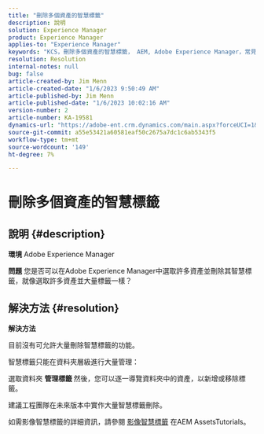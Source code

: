 ```yaml
---
title: "刪除多個資產的智慧標籤"
description: 說明
solution: Experience Manager
product: Experience Manager
applies-to: "Experience Manager"
keywords: "KCS，刪除多個資產的智慧標籤， AEM, Adobe Experience Manager，常見問題集"
resolution: Resolution
internal-notes: null
bug: false
article-created-by: Jim Menn
article-created-date: "1/6/2023 9:50:49 AM"
article-published-by: Jim Menn
article-published-date: "1/6/2023 10:02:16 AM"
version-number: 2
article-number: KA-19581
dynamics-url: "https://adobe-ent.crm.dynamics.com/main.aspx?forceUCI=1&pagetype=entityrecord&etn=knowledgearticle&id=18a63f93-a78d-ed11-81ac-6045bd006704"
source-git-commit: a55e53421a60581eaf50c2675a7dc1c6ab5343f5
workflow-type: tm+mt
source-wordcount: '149'
ht-degree: 7%

---
```


# 刪除多個資產的智慧標籤

## 說明 {#description}


<b>環境</b>
Adobe Experience Manager

<b>問題</b>
您是否可以在Adobe Experience Manager中選取許多資產並刪除其智慧標籤，就像選取許多資產並大量標籤一樣？


## 解決方法 {#resolution}


<b>解決方法</b>

目前沒有可允許大量刪除智慧標籤的功能。

智慧標籤只能在資料夾層級進行大量管理：

選取資料夾  <b>管理標籤 </b>然後，您可以逐一導覽資料夾中的資產，以新增或移除標籤。

建議工程團隊在未來版本中實作大量智慧標籤刪除。

如需影像智慧標籤的詳細資訊，請參閱 [影像智慧標籤](https://experienceleague.adobe.com/docs/experience-manager-learn/assets/metadata/image-smart-tags.html?lang=zh-Hant) 在AEM AssetsTutorials。
